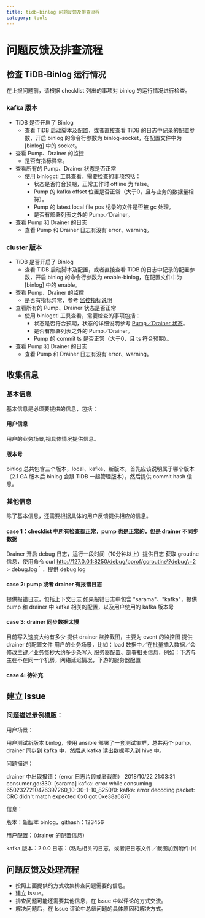 ```yaml
---
title: tidb-binlog 问题反馈及排查流程
category: tools
---
```


# 问题反馈及排查流程

## 检查 TiDB-Binlog 运行情况

在上报问题前，请根据 checklist 列出的事项对 binlog 的运行情况进行检查。

### kafka 版本
* TiDB 是否开启了 Binlog
    * 查看 TiDB 启动脚本及配置，或者直接查看 TiDB 的日志中记录的配置参数，开启 binlog 的命令行参数为 binlog-socket，在配置文件中为 [binlog] 中的 socket。
* 查看 Pump、Drainer 的监控
    * 是否有指标异常。
* 查看所有的 Pump、Drainer 状态是否正常
    * 使用 binlogctl 工具查看，需要检查的事项包括：
        * 状态是否符合预期，正常工作时 offline 为 false。
        * Pump 的 kafka offset 位置是否正常（大于0，且与业务的数据量相符）。
        * Pump 的 latest local file pos 纪录的文件是否被 gc 处理。
        * 是否有部署列表之外的 Pump／Drainer。
* 查看 Pump 和 Drainer 的日志
    * 查看 Pump 和 Drainer 日志有没有 error、warning。

### cluster 版本
* TiDB 是否开启了 Binlog
    * 查看 TiDB 启动脚本及配置，或者直接查看 TiDB 的日志中记录的配置参数，开启 binlog 的命令行参数为 enable-binlog，在配置文件中为 [binlog] 中的 enable。
* 查看 Pump、Drainer 的监控
    * 是否有指标异常，参考 [监控指标说明](./tidb-binlog-monitor.md)
* 查看所有的 Pump、Drainer 状态是否正常
    * 使用 binlogctl 工具查看，需要检查的事项包括：
        * 状态是否符合预期，状态的详细说明参考 [Pump／Drainer 状态](./tidb-binlog-cluster.md#pumpdrainer-状态)。
        * 是否有部署列表之外的 Pump／Drainer。
        * Pump 的 commit ts 是否正常（大于0，且 ts 符合预期）。
* 查看 Pump 和 Drainer 的日志
    * 查看 Pump 和 Drainer 日志有没有 error、warning。

## 收集信息

### 基本信息

基本信息是必须要提供的信息，包括：
#### 用户信息
用户的业务场景,视具体情况提供信息。
#### 版本号

binlog 总共包含三个版本，local、kafka、新版本，首先应该说明属于哪个版本（2.1 GA 版本后 binlog 会跟 TiDB 一起管理版本），然后提供 commit hash 信息。

### 其他信息
除了基本信息，还需要根据具体的用户反馈提供相应的信息。

#### case 1：checklist 中所有检查都正常，pump 也是正常的，但是 drainer 不同步数据
Drainer 开启 debug 日志，运行一段时间（10分钟以上）提供日志
获取 groutine 信息，使用命令 curl http://127.0.0.1:8250/debug/pprof/goroutine\?debug\=2 > debug.log｀，提供 debug.log

#### case 2:  pump 或者 drainer 有报错日志
提供报错日志，包括上下文日志
如果报错日志中包含 "sarama"、"kafka"，提供 pump 和 drainer 中 kafka 相关的配置，以及用户使用的 kafka 版本号

#### case 3: drainer 同步数据太慢
目前写入速度大约有多少
提供 drainer 监控截图，主要为 event 的监控图
提供 drainer 的配置文件
用户的业务场景，比如：load 数据中／在批量插入数据／会修改主键／业务每秒大约多少条写入
服务器配置、部署相关信息，例如：下游与主在不在同一个机房，网络延迟情况，下游的服务器配置

#### case 4: 待补充

## 建立 Issue

### 问题描述示例模版：

用户场景：

用户测试新版本 binlog，使用 ansible 部署了一套测试集群，总共两个 pump，drainer 同步到 kafka 中，然后从 kafka 读出数据写入到 hive 中。

问题描述：

drainer 中出现报错：（error 日志片段或者截图）
2018/10/22 21:03:31 consumer.go:330: [sarama] kafka: error while consuming 6502327210476397260_10-30-1-10_8250/0: kafka: error
decoding packet: CRC didn't match expected 0x0 got 0xe38a6876

信息：

版本：新版本 binlog，githash：123456

用户配置：（drainer 的配置信息）

kafka 版本：2.0.0
日志：（粘贴相关的日志，或者把日志文件／截图加到附件中）

## 问题反馈及处理流程
* 按照上面提供的方式收集排查问题需要的信息。
* 建立 Issue。
* 排查问题可能还需要其他信息，在 Issue 中以评论的方式交流。
* 解决问题后，在 Issue 评论中总结问题的具体原因和解决方式。